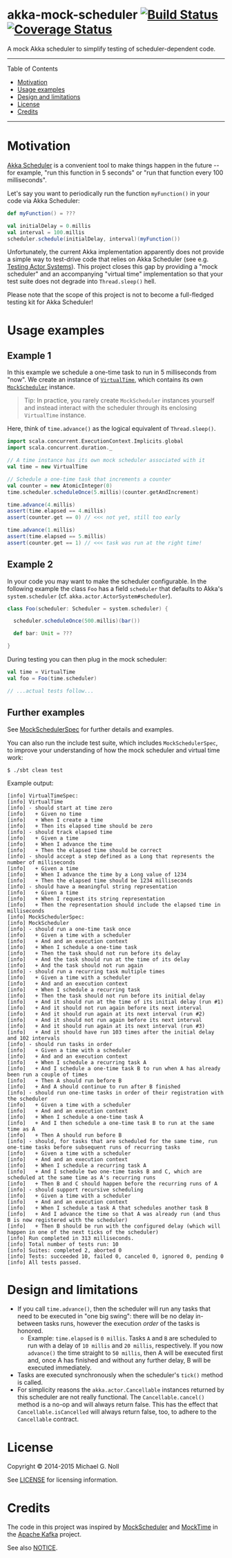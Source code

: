 # akka-mock-scheduler [![Build Status](https://travis-ci.org/miguno/akka-mock-scheduler.svg?branch=develop)](https://travis-ci.org/miguno/akka-mock-scheduler) [![Coverage Status](https://coveralls.io/repos/miguno/akka-mock-scheduler/badge.svg)](https://coveralls.io/r/miguno/akka-mock-scheduler)

A mock Akka scheduler to simplify testing of scheduler-dependent code.

---

Table of Contents

* <a href="#Motivation">Motivation</a>
* <a href="#Usage">Usage examples</a>
* <a href="#Design">Design and limitations</a>
* <a href="#License">License</a>
* <a href="#Credits">Credits</a>

---


<a name="Motivation"></a>

# Motivation

[Akka Scheduler](http://doc.akka.io/docs/akka/snapshot/java/scheduler.html) is a convenient tool to make things happen
in the future -- for example, "run this function in 5 seconds" or "run that function every 100 milliseconds".

Let's say you want to periodically run the function `myFunction()` in your code via Akka Scheduler:

```scala
def myFunction() = ???

val initialDelay = 0.millis
val interval = 100.millis
scheduler.schedule(initialDelay, interval)(myFunction())
```

Unfortunately, the current Akka implementation apparently does not provide a simple way to test-drive code that relies
on Akka Scheduler (see e.g. [Testing Actor Systems](http://doc.akka.io/docs/akka/snapshot/scala/testing.html)).  This
project closes this gap by providing a "mock scheduler" and an accompanying "virtual time" implementation so that your
test suite does not degrade into `Thread.sleep()` hell.

Please note that the scope of this project is not to become a full-fledged testing kit for Akka Scheduler!


<a name="Usage"></a>

# Usage examples

## Example 1

In this example we schedule a one-time task to run in 5 milliseconds from "now".  We create an instance of
[`VirtualTime`](src/main/scala/com/miguno/akka/testing/VirtualTime.scala), which contains its own
[`MockScheduler`](src/main/scala/com/miguno/akka/testing/MockScheduler.scala) instance.

> Tip: In practice, you rarely create `MockScheduler` instances yourself and instead interact with the scheduler through
> its enclosing `VirtualTime` instance.

Here, think of `time.advance()` as the logical equivalent of `Thread.sleep()`.

```scala
import scala.concurrent.ExecutionContext.Implicits.global
import scala.concurrent.duration._

// A time instance has its own mock scheduler associated with it
val time = new VirtualTime

// Schedule a one-time task that increments a counter
val counter = new AtomicInteger(0)
time.scheduler.scheduleOnce(5.millis)(counter.getAndIncrement)

time.advance(4.millis)
assert(time.elapsed == 4.millis)
assert(counter.get == 0) // <<< not yet, still too early

time.advance(1.millis)
assert(time.elapsed == 5.millis)
assert(counter.get == 1) // <<< task was run at the right time!
```


## Example 2

In your code you may want to make the scheduler configurable.  In the following example the class `Foo` has a field
`scheduler` that defaults to Akka's `system.scheduler` (cf. `akka.actor.ActorSystem#scheduler`).

```scala
class Foo(scheduler: Scheduler = system.scheduler) {

  scheduler.scheduleOnce(500.millis)(bar())

  def bar: Unit = ???

}
```

During testing you can then plug in the mock scheduler:

```scala
val time = VirtualTime
val foo = Foo(time.scheduler)

// ...actual tests follow...
```


## Further examples

See [MockSchedulerSpec](https://github.com/miguno/akka-mock-scheduler/blob/develop/src/test/scala/com/miguno/akka/testing/MockSchedulerSpec.scala)
for further details and examples.

You can also run the include test suite, which includes `MockSchedulerSpec`, to improve your understanding of how
the mock scheduler and virtual time work:

    $ ./sbt clean test

Example output:

    [info] VirtualTimeSpec:
    [info] VirtualTime
    [info] - should start at time zero
    [info]   + Given no time
    [info]   + When I create a time
    [info]   + Then its elapsed time should be zero
    [info] - should track elapsed time
    [info]   + Given a time
    [info]   + When I advance the time
    [info]   + Then the elapsed time should be correct
    [info] - should accept a step defined as a Long that represents the number of milliseconds
    [info]   + Given a time
    [info]   + When I advance the time by a Long value of 1234
    [info]   + Then the elapsed time should be 1234 milliseconds
    [info] - should have a meaningful string representation
    [info]   + Given a time
    [info]   + When I request its string representation
    [info]   + Then the representation should include the elapsed time in milliseconds
    [info] MockSchedulerSpec:
    [info] MockScheduler
    [info] - should run a one-time task once
    [info]   + Given a time with a scheduler
    [info]   + And and an execution context
    [info]   + When I schedule a one-time task
    [info]   + Then the task should not run before its delay
    [info]   + And the task should run at the time of its delay
    [info]   + And the task should not run again
    [info] - should run a recurring task multiple times
    [info]   + Given a time with a scheduler
    [info]   + And and an execution context
    [info]   + When I schedule a recurring task
    [info]   + Then the task should not run before its initial delay
    [info]   + And it should run at the time of its initial delay (run #1)
    [info]   + And it should not run again before its next interval
    [info]   + And it should run again at its next interval (run #2)
    [info]   + And it should not run again before its next interval
    [info]   + And it should run again at its next interval (run #3)
    [info]   + And it should have run 103 times after the initial delay and 102 intervals
    [info] - should run tasks in order
    [info]   + Given a time with a scheduler
    [info]   + And and an execution context
    [info]   + When I schedule a recurring task A
    [info]   + And I schedule a one-time task B to run when A has already been run a couple of times
    [info]   + Then A should run before B
    [info]   + And A should continue to run after B finished
    [info] - should run one-time tasks in order of their registration with the scheduler
    [info]   + Given a time with a scheduler
    [info]   + And and an execution context
    [info]   + When I schedule a one-time task A
    [info]   + And I then schedule a one-time task B to run at the same time as A
    [info]   + Then A should run before B
    [info] - should, for tasks that are scheduled for the same time, run one-time tasks before subsequent runs of recurring tasks
    [info]   + Given a time with a scheduler
    [info]   + And and an execution context
    [info]   + When I schedule a recurring task A
    [info]   + And I schedule two one-time tasks B and C, which are scheduled at the same time as A's recurring runs
    [info]   + Then B and C should happen before the recurring runs of A
    [info] - should support recursive scheduling
    [info]   + Given a time with a scheduler
    [info]   + And and an execution context
    [info]   + When I schedule a task A that schedules another task B
    [info]   + And I advance the time so that A was already run (and thus B is now registered with the scheduler)
    [info]   + Then B should be run with the configured delay (which will happen in one of the next ticks of the scheduler)
    [info] Run completed in 313 milliseconds.
    [info] Total number of tests run: 10
    [info] Suites: completed 2, aborted 0
    [info] Tests: succeeded 10, failed 0, canceled 0, ignored 0, pending 0
    [info] All tests passed.


<a name="Design"></a>

# Design and limitations

* If you call `time.advance()`, then the scheduler will run any tasks that need to be executed in "one big swing":
  there will be no delay in-between tasks runs, however the execution _order_ of the tasks is honored.
    * Example: `time.elapsed` is `0 millis`.  Tasks `A` and `B` are scheduled to run with a delay of `10 millis` and
      `20 millis`, respectively.  If you now `advance()` the time straight to `50 millis`, then A will be executed first
      and, once A has finished and without any further delay, B will be executed immediately.
* Tasks are executed synchronously when the scheduler's `tick()` method is called.
* For simplicity reasons the `akka.actor.Cancellable` instances returned by this scheduler are not really functional.
  The `Cancellable.cancel()` method is a no-op and will always return false.  This has the effect that
  `Cancellable.isCancelled` will always return false, too, to adhere to the `Cancellable` contract.


<a name="License"></a>

# License

Copyright © 2014-2015 Michael G. Noll

See [LICENSE](LICENSE) for licensing information.


<a name="Credits"></a>

# Credits

The code in this project was inspired by
[MockScheduler](https://github.com/apache/kafka/blob/trunk/core/src/test/scala/unit/kafka/utils/MockScheduler.scala)
and [MockTime](https://github.com/apache/kafka/blob/trunk/core/src/test/scala/unit/kafka/utils/MockTime.scala)
in the [Apache Kafka](http://kafka.apache.org/) project.

See also [NOTICE](NOTICE).
